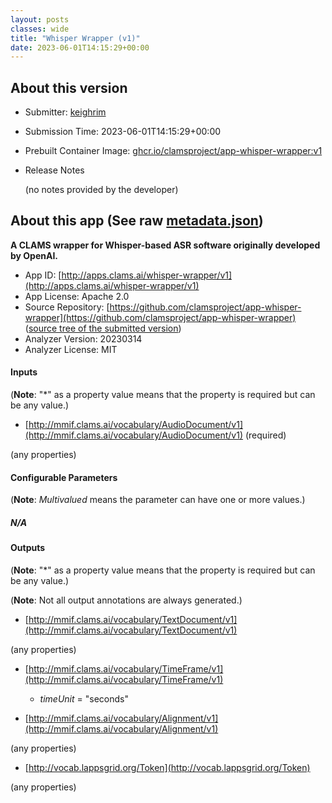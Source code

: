 ```yaml
---
layout: posts
classes: wide
title: "Whisper Wrapper (v1)"
date: 2023-06-01T14:15:29+00:00
---
```

## About this version

- Submitter: [keighrim](https://github.com/keighrim)
- Submission Time: 2023-06-01T14:15:29+00:00
- Prebuilt Container Image: [ghcr.io/clamsproject/app-whisper-wrapper:v1](https://github.com/clamsproject/app-whisper-wrapper/pkgs/container/app-whisper-wrapper/v1)
- Release Notes

    (no notes provided by the developer)

## About this app (See raw [metadata.json](metadata.json))

**A CLAMS wrapper for Whisper-based ASR software originally developed by OpenAI.**

- App ID: [http://apps.clams.ai/whisper-wrapper/v1](http://apps.clams.ai/whisper-wrapper/v1)
- App License: Apache 2.0
- Source Repository: [https://github.com/clamsproject/app-whisper-wrapper](https://github.com/clamsproject/app-whisper-wrapper) ([source tree of the submitted version](https://github.com/clamsproject/app-whisper-wrapper/tree/v1))
- Analyzer Version: 20230314
- Analyzer License: MIT


#### Inputs
(**Note**: "*" as a property value means that the property is required but can be any value.)

- [http://mmif.clams.ai/vocabulary/AudioDocument/v1](http://mmif.clams.ai/vocabulary/AudioDocument/v1) (required)

 (any properties)



#### Configurable Parameters
(**Note**: _Multivalued_ means the parameter can have one or more values.)

##### N/A


#### Outputs
(**Note**: "*" as a property value means that the property is required but can be any value.)

(**Note**: Not all output annotations are always generated.)

- [http://mmif.clams.ai/vocabulary/TextDocument/v1](http://mmif.clams.ai/vocabulary/TextDocument/v1)

 (any properties)

- [http://mmif.clams.ai/vocabulary/TimeFrame/v1](http://mmif.clams.ai/vocabulary/TimeFrame/v1)
    - _timeUnit_ = "seconds"

- [http://mmif.clams.ai/vocabulary/Alignment/v1](http://mmif.clams.ai/vocabulary/Alignment/v1)

 (any properties)

- [http://vocab.lappsgrid.org/Token](http://vocab.lappsgrid.org/Token)

 (any properties)

